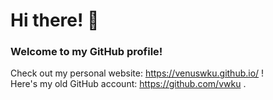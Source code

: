 # Hi there! 👋
### Welcome to my GitHub profile!

Check out my personal website: https://venuswku.github.io/ !\
Here's my old GitHub account: https://github.com/vwku .

<!--
**venuswku/venuswku** is a ✨ _special_ ✨ repository because its `README.md` (this file) appears on your GitHub profile.

Here are some ideas to get you started:

- 🔭 I’m currently working on ...
- 🌱 I’m currently learning ...
- 👯 I’m looking to collaborate on ...
- 🤔 I’m looking for help with ...
- 💬 Ask me about ...
- 📫 How to reach me: ...
- 😄 Pronouns: ...
- ⚡ Fun fact: ...
-->
